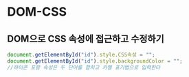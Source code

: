 # DOM-CSS

## DOM으로 CSS 속성에 접근하고 수정하기

```js
document.getElementById("id").style.CSS속성 = "";
document.getElementById("id").style.backgroundColor = "";
//하이픈 포함 속성은 두 단어를 합치고 카멜 표기법으로 입력한다
```